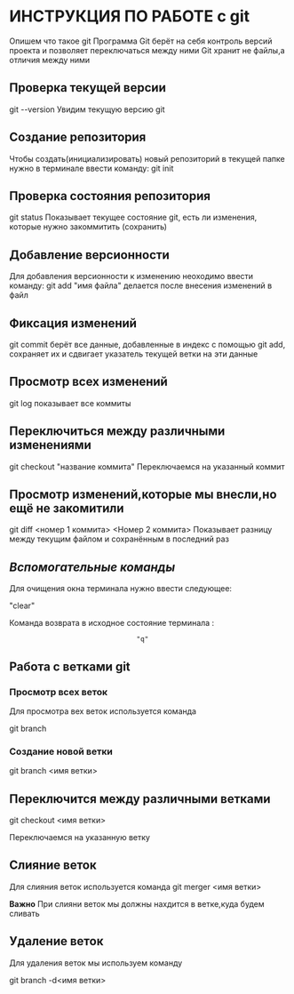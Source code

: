 # ИНСТРУКЦИЯ ПО РАБОТЕ c git

Опишем что такое git
Программа Git берёт на себя контроль версий 
проекта и позволяет переключаться между 
ними
Git хранит не файлы,а отличия между ними

## Проверка текущей версии
git --version
Увидим текущую версию git

## Создание репозитория
Чтобы создать(инициализировать)  новый репозиторий в текущей папке нужно в терминале ввести команду:
git init 

## Проверка состояния репозитория
git status 
Показывает текущее состояние git, есть
ли изменения, которые нужно закоммитить 
(сохранить)

## Добавление версионности
Для добавления версионности к изменению неоходимо ввести команду:
git add "имя файла"
делается после внесения изменений в файл

## Фиксация изменений
git commit
 берёт все данные, добавленные в индекс с помощью git add, сохраняет их и сдвигает указатель текущей ветки на эти данные

 ## Просмотр всех изменений
 git log
 показывает все коммиты

 ## Переключиться между различными изменениями
  git checkout "название коммита"
  Переключаемся на указанный коммит

  ## Просмотр изменений,которые мы внесли,но ещё не закомитили
  git diff <номер 1 коммита> <Номер 2 коммита>
  Показывает разницу между текущим файлом и сохранённым в последний раз

  ## *Вспомогательные команды*
  
  Для очищения окна терминала нужно ввести следующее:
  
  "clear"

  Команда возврата в исходное состояние терминала :

                                    "q" 


  ## Работа с ветками git


  ### Просмотр всех веток

  Для просмотра вех веток используется команда 

  git branch 

  ### Создание новой ветки 

git branch <имя ветки>

## Переключится между различными ветками

 git checkout <имя ветки>

 Переключаемся на указанную ветку



## Слияние веток
Для слияния веток используется команда
git merger <имя ветки>

**Важно**
При слияни веток мы должны нахдится в ветке,куда будем сливать

## Удаление веток

Для удаления веток мы используем команду 

git branch -d<имя ветки>

